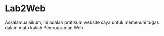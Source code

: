 # Lab2Web
Assalamualaikum, Ini adalah pratikum website saya untuk memenuhi tugas dalam mata kuliah Pemrograman Web

